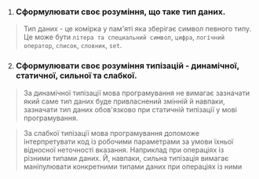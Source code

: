 1. ### Сформулювати своє розуміння, що таке тип даних.

> Тип даних - це комірка у пам'яті яка зберігає символ певного типу. Це може бути `літера та специальний символ`, `цифра`, `логічний оператор`, `список`, `словник`, `set`.

2. ### Сформулювати своє розуміння типізацій - динамічної, статичної, сильної та слабкої.

> За динамічної типізації мова програмування не вимагає зазначати який саме тип даних буде привласнений змінній й навпаки, зазначати тип даних обов'язково при статичній типізації у мові програмування.

> За слабкої типізації мова програмування допоможе інтерпретувати код із робочими параметрами за умови їхньої відносної неточності вказання. Наприклад при операціях із різними типами даних. Й, навпаки, сильна типізація вимагає маніпулювати конкретними типами даних при операціях із ними